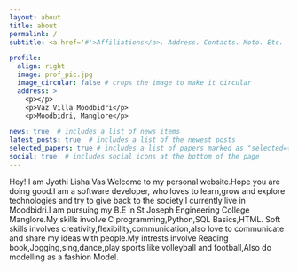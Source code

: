 ```yaml
---
layout: about
title: about
permalink: /
subtitle: <a href='#'>Affiliations</a>. Address. Contacts. Moto. Etc.

profile:
  align: right
  image: prof_pic.jpg
  image_circular: false # crops the image to make it circular
  address: >
    <p></p>
    <p>Vaz Villa Moodbidri</p>
    <p>Moodbidri, Manglore</p>

news: true  # includes a list of news items
latest_posts: true  # includes a list of the newest posts
selected_papers: true # includes a list of papers marked as "selected={true}"
social: true  # includes social icons at the bottom of the page
---
```


Hey! I am Jyothi Lisha Vas Welcome to my personal website.Hope you are doing good.I am a software developer, who loves to learn,grow and explore technologies and try to give back to the society.I currently live in Moodbidri.I am pursuing my B.E in St Joseph Engineering College Manglore.My skills involve C programming,Python,SQL Basics,HTML. Soft skills involves creativity,flexibility,communication,also love to communicate and share my ideas with people.My intrests involve Reading book,Jogging,sing,dance,play sports like volleyball and football,Also do modelling as a fashion Model.
